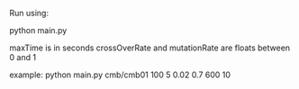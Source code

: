 Run using:

python main.py <pathToInputFile> <population> <elitism> <crossOverRate> <mutationRate> <maxTime> <maxNonImprovingGens>

maxTime is in seconds
crossOverRate and mutationRate are floats between 0 and 1

example: python main.py cmb/cmb01 100 5 0.02 0.7 600 10
